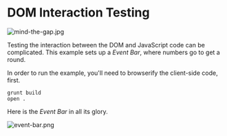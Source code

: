 # DOM Interaction Testing

![mind-the-gap.jpg][1]

Testing the interaction between the DOM and JavaScript code can be complicated. This example sets up a _Event Bar_, where numbers go to get a round.

In order to run the example, you'll need to browserify the client-side code, first.

```shell
grunt build
open .
```

Here is the _Event Bar_ in all its glory.

![event-bar.png][2]

[1]: https://raw.github.com/bevacqua/buildfirst/master/images/mind-the-gap.jpg "Mind it!"
[2]: https://raw.github.com/bevacqua/buildfirst/master/images/event-bar.png
